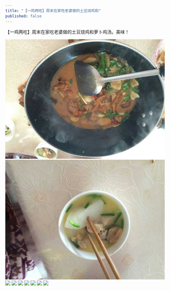 ```yaml
---
title: "【一鸡两吃】周末在家吃老婆做的土豆烧鸡和"
published: false
---
```

【一鸡两吃】周末在家吃老婆做的土豆烧鸡和萝卜鸡汤。美味！

![](./1.jpg)
![](./2.jpg)
![](./3.jpg)
![](./4.jpg)
![](./5.jpg)
![](./6.jpg)
![](./7.jpg)
![](./8.jpg)
![](./9.jpg)
